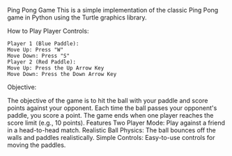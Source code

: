 
Ping Pong Game
This is a simple implementation of the classic Ping Pong game in Python using the Turtle graphics library.

How to Play
Player Controls:

    Player 1 (Blue Paddle):
    Move Up: Press "W"
    Move Down: Press "S"
    Player 2 (Red Paddle):
    Move Up: Press the Up Arrow Key
    Move Down: Press the Down Arrow Key
    
Objective:

The objective of the game is to hit the ball with your paddle and score points against your opponent. Each time the ball passes your opponent's paddle, you score a point.
The game ends when one player reaches the score limit (e.g., 10 points).
Features
Two Player Mode: Play against a friend in a head-to-head match.
Realistic Ball Physics: The ball bounces off the walls and paddles realistically.
Simple Controls: Easy-to-use controls for moving the paddles.
